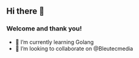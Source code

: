 ## Hi there 👋
### Welcome and thank you!
- 🌱 I’m currently learning Golang
- 👯 I’m looking to collaborate on @Bleutecmedia
